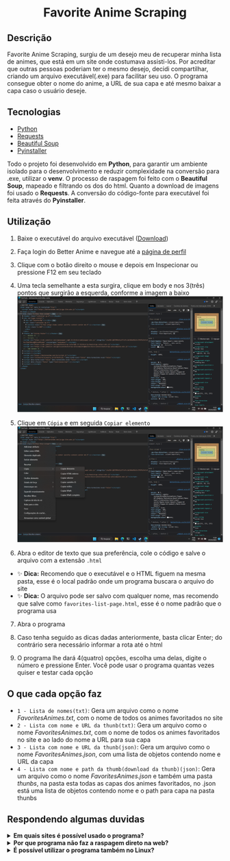 <h1 align="center">Favorite Anime Scraping</h1>

## Descrição
Favorite Anime Scraping, surgiu de um desejo meu de recuperar minha lista de animes, que está em um site onde costumava assisti-los. Por acreditar que outras pessoas poderiam ter o mesmo desejo, decidi compartilhar, criando um arquivo executável(.exe) para facilitar seu uso. O programa consegue obter o nome do anime, a URL de sua capa e até mesmo baixar a capa caso o usuário deseje.

## Tecnologias
* [Python](https://www.python.org/)
* [Requests](https://requests.readthedocs.io/en/latest/)
* [Beautiful Soup](https://www.crummy.com/software/BeautifulSoup/bs4/doc.ptbr/)
* [Pyinstaller](https://pyinstaller.org/en/stable/)

Todo o projeto foi desenvolvido em **Python**, para garantir um ambiente isolado para o desenvolvimento e reduzir complexidade na conversão para .exe, utilizar o **venv**. O processo de raspagem foi feito com o **Beautiful Soup**, mapeado e filtrando os dos do html. Quanto a download de imagens foi usado o **Requests**. A conversão do código-fonte para executável foi feita através do **Pyinstaller**.

## Utilização
1. Baixe o executável do arquivo executável ([Download](https://github.com/JeffersonSimplicio/scraping-favorite-anime/raw/main/anime_scrapingV2.0.exe))
  <!-- - ⚠️: O Windows pode identificar o arquivo como virus, não se preocupe, o executavel foi gerando com Pyinstaller a partir do código-fonte. Caso não se sinta confortale, é possivel usar diretamente no código-fonte.  -->

2. Faça login do Better Anime e navegue até a [página de perfil](https://betteranime.net/minha-conta)

3. Clique com o botão direito o mouse e depois em Inspecionar ou pressione F12 em seu teclado

4. Uma tecla semelhante a esta surgira, clique em body e nos 3(três) pontos que surgirão a esquerda, conforme a imagem a baixo
![image](./images_docs/image1.png)

5. Clique em `Cópia` e em seguida `Copiar elemento`
![image](./images_docs/image2.png)

6. Abra o editor de texto que sua preferência, cole o código e salve o arquivo com a extensão `.html`
- ✨ **Dica:** Recomendo que o executável e o HTML figuem na mesma pasta, esse é o local padrão onde um programa buscara o arquivo do site
- ✨ **Dica:** O arquivo pode ser salvo com qualquer nome, mas recomendo que salve como `favorites-list-page.html`, esse é o nome padrão que o programa usa

7. Abra o programa

8. Caso tenha seguido as dicas dadas anteriormente, basta clicar Enter; do contrário sera necessário informar a rota até o html

9.  O programa lhe dará 4(quatro) opções, escolha uma delas, digite o número e pressione Enter. Você pode usar o programa quantas vezes quiser e testar cada opção

## O que cada opção faz
  - `1 - Lista de nomes(txt)`: Gera um arquivo como o nome *FavoritesAnimes.txt*, com o nome de todos os animes favoritados no site
 - `2 - Lista com nome e URL da thunb(txt)`: Gera um arquivo como o nome *FavoritesAnimes.txt*, com o nome de todos os animes favoritados no site e ao lado do nome a URL para sua capa
 - `3 - Lista com nome e URL da thunb(json)`: Gera um arquivo como o nome *FavoritesAnimes.json*, com uma lista de objetos contendo nome e URL da capa
 - `4 - Lista com nome e path da thumb(download da thunb)(json)`: Gera um arquivo como o nome *FavoritesAnimes.json* e também uma pasta *thunbs*, na pasta esta todas as capas dos animes favoritados, no .json está uma lista de objetos contendo nome e o path para capa na pasta thunbs

## Respondendo algumas duvidas
<details>
  <summary><strong>Em quais sites é possível usado o programa?</strong></summary>
  A nova versão(V2.0), da suporte ao <a href="https://betteranime.net/">Better Anime</a> e ao <a href="https://anihub.tv/login?redirect=%2F">Anihub</a>
</details>
<details>
  <summary><strong>Por que programa não faz a raspagem direto na web?</strong></summary>
  O site usa reCaptcha dificultando tal tarefa, além disso, muitos usuários não se sentiriam confortáveis colocando suas credenciais.
</details>
<details>
  <summary><strong>É possível utilizar o programa também no Linux?</strong></summary>
  Sim. Por enquanto um modo simples de usar se limita ao Windows, para usar o programa no Linux, é necessário usá-lo a partir do código-fonte diretamente.
</details>
